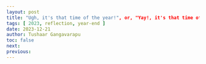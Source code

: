 ```yaml
---
layout: post
title: "Ugh, it's that time of the year!", or, "Yay!, it's that time of the year!!"
tags: [ 2023, reflection, year-end ]
date: 2023-12-21
author: Tushaar Gangavarapu
toc: false
next:
previous: 
---
```


